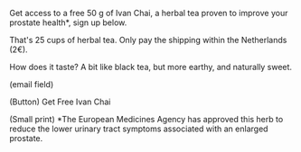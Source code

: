 Get access to a free 50 g of Ivan Chai, a herbal tea proven to improve your prostate health*, sign up below. 

That's 25 cups of herbal tea. Only pay the shipping within the Netherlands (2€).

How does it taste? A bit like black tea, but more earthy, and naturally sweet.

(email field)

(Button) Get Free Ivan Chai

(Small print) *The European Medicines Agency has approved this herb to reduce the lower urinary tract symptoms associated with an enlarged prostate. 
